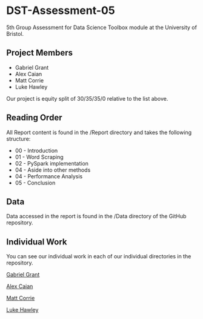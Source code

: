# DST-Assessment-05
5th Group Assessment for Data Science Toolbox module at the University of Bristol.

## Project Members
* Gabriel Grant
* Alex Caian
* Matt Corrie
* Luke Hawley

Our project is equity split of 30/35/35/0 relative to the list above.

## Reading Order

All Report content is found in the /Report directory and takes the following structure:
* 00 - Introduction
* 01 - Word Scraping
* 02 - PySpark implementation
* 04 - Aside into other methods
* 04 - Performance Analysis
* 05 - Conclusion

## Data

Data accessed in the report is found in the /Data directory of the GitHub repository.

## Individual Work

You can see our individual work in each of our individual directories in the repository.

[Gabriel Grant](https://github.com/Galeforse/DST-Assessment-04/tree/main/Gabriel%20Grant)

[Alex Caian](https://github.com/Galeforse/DST-Assessment-04/tree/main/Alex%20Caian)

[Matt Corrie](https://github.com/Galeforse/DST-Assessment-04/tree/main/Matt%20Corrie)

[Luke Hawley](https://github.com/Galeforse/DST-Assessment-04/tree/main/Luke%20Hawley)
